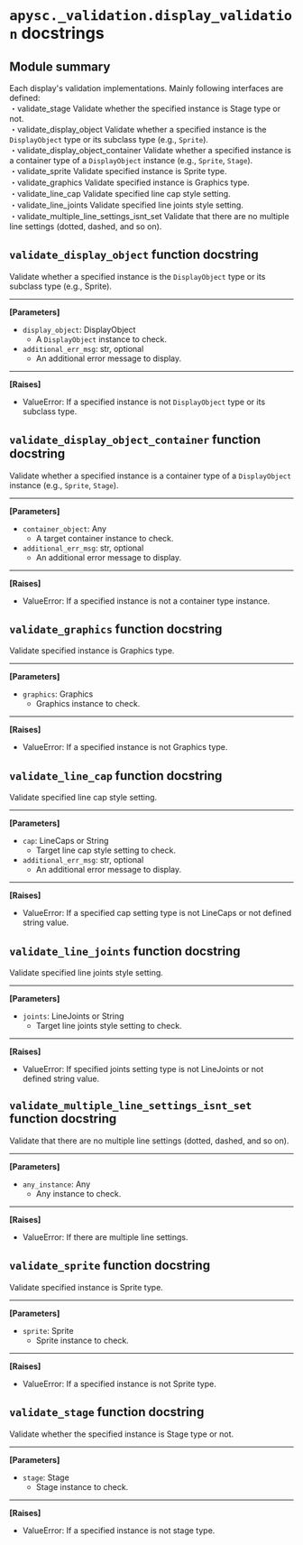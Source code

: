 # `apysc._validation.display_validation` docstrings

## Module summary

Each display's validation implementations. Mainly following interfaces are defined: <br>・validate_stage Validate whether the specified instance is Stage type or not. <br>・validate_display_object Validate whether a specified instance is the `DisplayObject` type or its subclass type (e.g., `Sprite`). <br>・validate_display_object_container Validate whether a specified instance is a container type of a `DisplayObject` instance (e.g., `Sprite`, `Stage`). <br>・validate_sprite Validate specified instance is Sprite type. <br>・validate_graphics Validate specified instance is Graphics type. <br>・validate_line_cap Validate specified line cap style setting. <br>・validate_line_joints Validate specified line joints style setting. <br>・validate_multiple_line_settings_isnt_set Validate that there are no multiple line settings (dotted, dashed, and so on).

## `validate_display_object` function docstring

Validate whether a specified instance is the `DisplayObject` type or its subclass type (e.g., Sprite).<hr>

**[Parameters]**

- `display_object`: DisplayObject
  - A `DisplayObject` instance to check.
- `additional_err_msg`: str, optional
  - An additional error message to display.

<hr>

**[Raises]**

- ValueError: If a specified instance is not `DisplayObject` type or its subclass type.

## `validate_display_object_container` function docstring

Validate whether a specified instance is a container type of a `DisplayObject` instance (e.g., `Sprite`, `Stage`).<hr>

**[Parameters]**

- `container_object`: Any
  - A target container instance to check.
- `additional_err_msg`: str, optional
  - An additional error message to display.

<hr>

**[Raises]**

- ValueError: If a specified instance is not a container type instance.

## `validate_graphics` function docstring

Validate specified instance is Graphics type.<hr>

**[Parameters]**

- `graphics`: Graphics
  - Graphics instance to check.

<hr>

**[Raises]**

- ValueError: If a specified instance is not Graphics type.

## `validate_line_cap` function docstring

Validate specified line cap style setting.<hr>

**[Parameters]**

- `cap`: LineCaps or String
  - Target line cap style setting to check.
- `additional_err_msg`: str, optional
  - An additional error message to display.

<hr>

**[Raises]**

- ValueError: If a specified cap setting type is not LineCaps or not defined string value.

## `validate_line_joints` function docstring

Validate specified line joints style setting.<hr>

**[Parameters]**

- `joints`: LineJoints or String
  - Target line joints style setting to check.

<hr>

**[Raises]**

- ValueError: If specified joints setting type is not LineJoints or not defined string value.

## `validate_multiple_line_settings_isnt_set` function docstring

Validate that there are no multiple line settings (dotted, dashed, and so on).<hr>

**[Parameters]**

- `any_instance`: Any
  - Any instance to check.

<hr>

**[Raises]**

- ValueError: If there are multiple line settings.

## `validate_sprite` function docstring

Validate specified instance is Sprite type.<hr>

**[Parameters]**

- `sprite`: Sprite
  - Sprite instance to check.

<hr>

**[Raises]**

- ValueError: If a specified instance is not Sprite type.

## `validate_stage` function docstring

Validate whether the specified instance is Stage type or not.<hr>

**[Parameters]**

- `stage`: Stage
  - Stage instance to check.

<hr>

**[Raises]**

- ValueError: If a specified instance is not stage type.